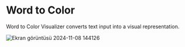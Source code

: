 # Word to Color
Word to Color Visualizer converts text input into a visual representation.

![Ekran görüntüsü 2024-11-08 144126](https://github.com/user-attachments/assets/63fe4bb8-91a9-403b-8291-6c2ff075f695)

